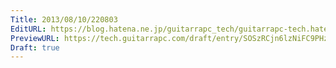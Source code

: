 ```yaml
---
Title: 2013/08/10/220803
EditURL: https://blog.hatena.ne.jp/guitarrapc_tech/guitarrapc-tech.hatenablog.com/atom/entry/6802418398340959804
PreviewURL: https://tech.guitarrapc.com/draft/entry/SOSzRCjn6lzNiFC9PHzTRE4pJTs
Draft: true
---
```


